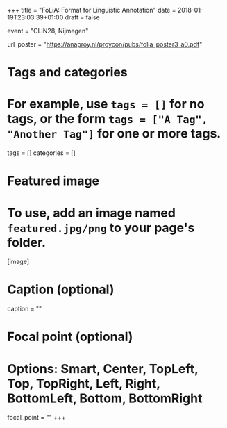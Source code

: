 +++
title = "FoLiA: Format for Linguistic Annotation"
date = 2018-01-19T23:03:39+01:00
draft = false

event = "CLIN28, Nijmegen"

url_poster = "https://anaproy.nl/proycon/pubs/folia_poster3_a0.pdf"

# Tags and categories
# For example, use `tags = []` for no tags, or the form `tags = ["A Tag", "Another Tag"]` for one or more tags.
tags = []
categories = []

# Featured image
# To use, add an image named `featured.jpg/png` to your page's folder.
[image]
  # Caption (optional)
  caption = ""

  # Focal point (optional)
  # Options: Smart, Center, TopLeft, Top, TopRight, Left, Right, BottomLeft, Bottom, BottomRight
  focal_point = ""
+++
